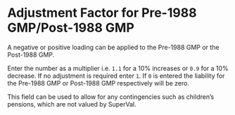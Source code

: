 # Adjustment Factor for Pre-1988 GMP/Post-1988 GMP

A negative or positive loading can be applied to the Pre-1988 GMP or the
Post-1988 GMP.

Enter the number as a multiplier i.e. `1.1` for a 10% increases or `0.9` for a
10% decrease. If no adjustment is required enter `1`. If `0` is entered the
liability for the Pre-1988 GMP or Post-1988 GMP respectively will be
zero.

This field can be used to allow for any contingencies such as children’s
pensions, which are not valued by SuperVal.
